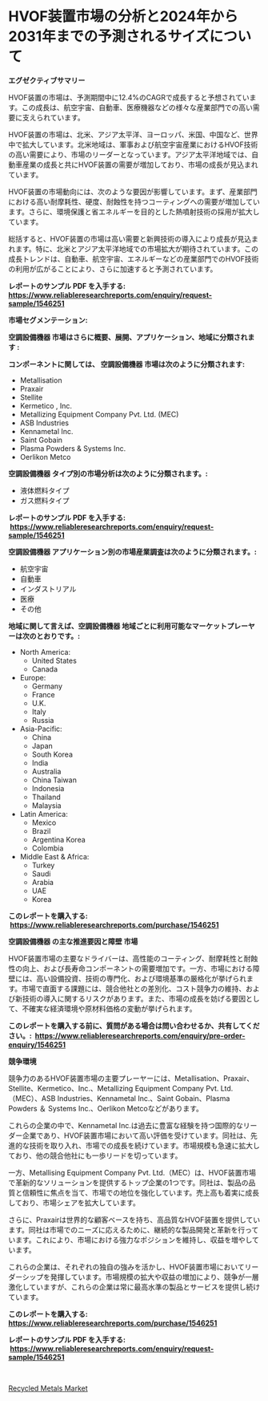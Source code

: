 <p><h1>HVOF装置市場の分析と2024年から2031年までの予測されるサイズについて</h1></p><p><strong>エグゼクティブサマリー</strong></p>
<p><p>HVOF装置の市場は、予測期間中に12.4%のCAGRで成長すると予想されています。この成長は、航空宇宙、自動車、医療機器などの様々な産業部門での高い需要に支えられています。</p><p>HVOF装置の市場は、北米、アジア太平洋、ヨーロッパ、米国、中国など、世界中で拡大しています。北米地域は、軍事および航空宇宙産業におけるHVOF技術の高い需要により、市場のリーダーとなっています。アジア太平洋地域では、自動車産業の成長と共にHVOF装置の需要が増加しており、市場の成長が見込まれています。</p><p>HVOF装置の市場動向には、次のような要因が影響しています。まず、産業部門における高い耐摩耗性、硬度、耐蝕性を持つコーティングへの需要が増加しています。さらに、環境保護と省エネルギーを目的とした熱噴射技術の採用が拡大しています。</p><p>総括すると、HVOF装置の市場は高い需要と新興技術の導入により成長が見込まれます。特に、北米とアジア太平洋地域での市場拡大が期待されています。この成長トレンドは、自動車、航空宇宙、エネルギーなどの産業部門でのHVOF技術の利用が広がることにより、さらに加速すると予測されています。</p></p>
<p><strong>レポートのサンプル PDF を入手する: <a href="https://www.reliableresearchreports.com/enquiry/request-sample/1546251">https://www.reliableresearchreports.com/enquiry/request-sample/1546251</a></strong></p>
<p><strong>市場セグメンテーション:</strong></p>
<p><strong> 空調設備機器 市場はさらに概要、展開、アプリケーション、地域に分類されます :</strong></p>
<p><strong>コンポーネントに関しては、 空調設備機器 市場は次のように分類されます: &nbsp;</strong></p>
<p><ul><li>Metallisation</li><li>Praxair</li><li>Stellite</li><li>Kermetico , Inc.</li><li>Metallizing Equipment Company Pvt. Ltd. (MEC)</li><li>ASB Industries</li><li>Kennametal Inc.</li><li>Saint Gobain</li><li>Plasma Powders & Systems Inc.</li><li>Oerlikon Metco</li></ul></p>
<p><strong> 空調設備機器 タイプ別の市場分析は次のように分類されます。:</strong></p>
<p><ul><li>液体燃料タイプ</li><li>ガス燃料タイプ</li></ul></p>
<p><strong>レポートのサンプル PDF を入手する: &nbsp;<a href="https://www.reliableresearchreports.com/enquiry/request-sample/1546251">https://www.reliableresearchreports.com/enquiry/request-sample/1546251</a></strong></p>
<p><strong> 空調設備機器 アプリケーション別の市場産業調査は次のように分類されます。:</strong></p>
<p><ul><li>航空宇宙</li><li>自動車</li><li>インダストリアル</li><li>医療</li><li>その他</li></ul></p>
<p><strong>地域に関して言えば、空調設備機器 地域ごとに利用可能なマーケットプレーヤーは次のとおりです。:</strong></p>
<p><ul>
    <li>
        North America:
        <ul>
            <li>United States</li>
            <li>Canada</li>
        </ul>
    </li>
    <li>
        Europe:
        <ul>
            <li>Germany</li>
            <li>France</li>
            <li>U.K.</li>
            <li>Italy</li>
            <li>Russia</li>
        </ul>
    </li>
    <li>
        Asia-Pacific:
        <ul>
            <li>China</li>
            <li>Japan</li>
            <li>South Korea</li>
            <li>India</li>
            <li>Australia</li>
            <li>China Taiwan</li>
            <li>Indonesia</li>
            <li>Thailand</li>
            <li>Malaysia</li>
        </ul>
    </li>
    <li>
        Latin America:
        <ul>
            <li>Mexico</li>
            <li>Brazil</li>
            <li>Argentina Korea</li>
            <li>Colombia</li>
        </ul>
    </li>
    <li>
        Middle East & Africa:
        <ul>
            <li>Turkey</li>
            <li>Saudi</li>
            <li>Arabia</li>
            <li>UAE</li>
            <li>Korea</li>
        </ul>
    </li>
    </ul></p>
<p><strong>このレポートを購入する: &nbsp;<a href="https://www.reliableresearchreports.com/purchase/1546251">https://www.reliableresearchreports.com/purchase/1546251</a></strong></p>
<p><strong>空調設備機器 の主な推進要因と障壁 市場</strong></p>
<p><p>HVOF装置市場の主要なドライバーは、高性能のコーティング、耐摩耗性と耐蝕性の向上、および長寿命コンポーネントの需要増加です。一方、市場における障壁には、高い設備投資、技術の専門化、および環境基準の厳格化が挙げられます。市場で直面する課題には、競合他社との差別化、コスト競争力の維持、および新技術の導入に関するリスクがあります。また、市場の成長を妨げる要因として、不確実な経済環境や原材料価格の変動が挙げられます。</p></p>
<p><strong>このレポートを購入する前に、質問がある場合は問い合わせるか、共有してください。:&nbsp; <a href="https://www.reliableresearchreports.com/enquiry/pre-order-enquiry/1546251">https://www.reliableresearchreports.com/enquiry/pre-order-enquiry/1546251</a></strong></p>
<p><strong>競争環境</strong></p>
<p><p>競争力のあるHVOF装置市場の主要プレーヤーには、Metallisation、Praxair、Stellite、Kermetico、Inc.、Metallizing Equipment Company Pvt. Ltd.（MEC）、ASB Industries、Kennametal Inc.、Saint Gobain、Plasma Powders ＆ Systems Inc.、Oerlikon Metcoなどがあります。 </p><p>これらの企業の中で、Kennametal Inc.は過去に豊富な経験を持つ国際的なリーダー企業であり、HVOF装置市場において高い評価を受けています。同社は、先進的な技術を取り入れ、市場での成長を続けています。市場規模も急速に拡大しており、他の競合他社にも一歩リードを切っています。</p><p>一方、Metallising Equipment Company Pvt. Ltd.（MEC）は、HVOF装置市場で革新的なソリューションを提供するトップ企業の1つです。同社は、製品の品質と信頼性に焦点を当て、市場での地位を強化しています。売上高も着実に成長しており、市場シェアを拡大しています。</p><p>さらに、Praxairは世界的な顧客ベースを持ち、高品質なHVOF装置を提供しています。同社は市場でのニーズに応えるために、継続的な製品開発と革新を行っています。これにより、市場における強力なポジションを維持し、収益を増やしています。</p><p>これらの企業は、それぞれの独自の強みを活かし、HVOF装置市場においてリーダーシップを発揮しています。市場規模の拡大や収益の増加により、競争が一層激化していますが、これらの企業は常に最高水準の製品とサービスを提供し続けています。</p></p>
<p><strong>このレポートを購入する: &nbsp; <a href="https://www.reliableresearchreports.com/purchase/1546251">https://www.reliableresearchreports.com/purchase/1546251</a></strong></p>
<p><strong>レポートのサンプル PDF を入手する: &nbsp;<a href="https://www.reliableresearchreports.com/enquiry/request-sample/1546251">https://www.reliableresearchreports.com/enquiry/request-sample/1546251</a></strong><strong></strong></p>
<p>&nbsp;</p>
<p><p><a href="https://silk-columnist-571.notion.site/Insights-into-Recycled-Metals-Market-Size-Analysing-Market-Share-Trends-and-Growth-from-2024-to-2-38e993b127e8455f9a2f321893e3c48d">Recycled Metals Market</a></p></p>